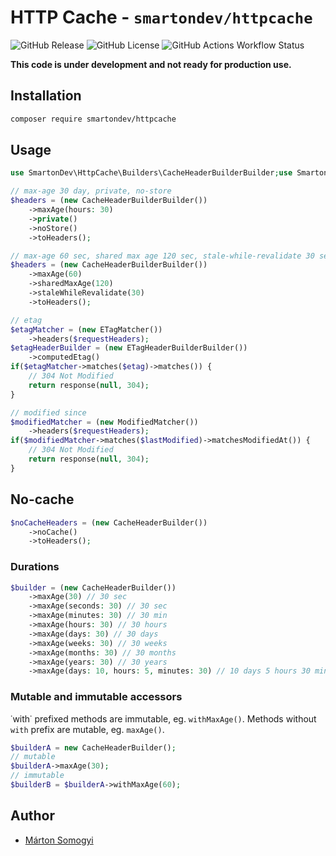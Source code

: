# HTTP Cache - `smartondev/httpcache`

![GitHub Release](https://img.shields.io/github/v/release/smartondev/httpcache?include_prereleases)
![GitHub License](https://img.shields.io/github/license/smartondev/httpcache)
![GitHub Actions Workflow Status](https://img.shields.io/github/actions/workflow/status/smartondev/httpcache/phpunit.yml?label=tests)

**This code is under development and not ready for production use.**

## Installation

```bash
composer require smartondev/httpcache
```

## Usage

```php
use SmartonDev\HttpCache\Builders\CacheHeaderBuilderBuilder;use SmartonDev\HttpCache\Builders\ETagHeaderBuilderBuilder;use SmartonDev\HttpCache\Matchers\ETagMatcher;use SmartonDev\HttpCache\Matchers\ModifiedMatcher;

// max-age 30 day, private, no-store
$headers = (new CacheHeaderBuilderBuilder())
    ->maxAge(hours: 30)
    ->private()
    ->noStore()
    ->toHeaders();

// max-age 60 sec, shared max age 120 sec, stale-while-revalidate 30 sec
$headers = (new CacheHeaderBuilderBuilder())
    ->maxAge(60)
    ->sharedMaxAge(120)
    ->staleWhileRevalidate(30)
    ->toHeaders();

// etag
$etagMatcher = (new ETagMatcher())
    ->headers($requestHeaders);
$etagHeaderBuilder = (new ETagHeaderBuilderBuilder())
    ->computedEtag()
if($etagMatcher->matches($etag)->matches()) {
    // 304 Not Modified
    return response(null, 304);
}

// modified since
$modifiedMatcher = (new ModifiedMatcher())
    ->headers($requestHeaders);
if($modifiedMatcher->matches($lastModified)->matchesModifiedAt()) {
    // 304 Not Modified
    return response(null, 304);
}
```

## No-cache

```php
$noCacheHeaders = (new CacheHeaderBuilder())
    ->noCache()
    ->toHeaders();
```

### Durations

```php
$builder = (new CacheHeaderBuilder())
    ->maxAge(30) // 30 sec
    ->maxAge(seconds: 30) // 30 sec
    ->maxAge(minutes: 30) // 30 min
    ->maxAge(hours: 30) // 30 hours
    ->maxAge(days: 30) // 30 days
    ->maxAge(weeks: 30) // 30 weeks
    ->maxAge(months: 30) // 30 months
    ->maxAge(years: 30) // 30 years
    ->maxAge(days: 10, hours: 5, minutes: 30) // 10 days 5 hours 30 minutes
```

### Mutable and immutable accessors

˙with˙ prefixed methods are immutable, eg. `withMaxAge()`. Methods without `with` prefix are mutable, eg. `maxAge()`.

```php
$builderA = new CacheHeaderBuilder();
// mutable
$builderA->maxAge(30);
// immutable
$builderB = $builderA->withMaxAge(60);
```

## Author

- [Márton Somogyi](https://github.com/kamarton)
